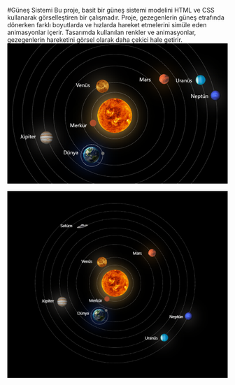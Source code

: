 #Güneş Sistemi
Bu proje, basit bir güneş sistemi modelini HTML ve CSS kullanarak görselleştiren bir çalışmadır. Proje, gezegenlerin güneş etrafında dönerken farklı boyutlarda ve hızlarda hareket etmelerini simüle eden animasyonlar içerir. Tasarımda kullanılan renkler ve animasyonlar, gezegenlerin hareketini görsel olarak daha çekici hale getirir.
![image_alt](https://github.com/sumeyycakir/Solar-System/blob/ca1bd2a3988ef6d156802447720274f292cb026e/solarsystem2.png)


![image_alt](https://github.com/sumeyycakir/Solar-System/blob/ca1bd2a3988ef6d156802447720274f292cb026e/solarsystem.png)
